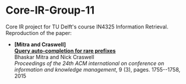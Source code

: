 # Core-IR-Group-11

Core IR project for TU Delft's course IN4325 Information Retrieval. 
Reproduction of the paper:
- **[Mitra and Craswell]**<br>**[Query auto-completion for rare prefixes](https://dl.acm.org/citation.cfm?id=2806599)**<br>Bhaskar Mitra and Nick Craswell<br>*Proceedings of the 24th ACM international on conference on information and knowledge management*, 9 (3), pages. 1755--1758, 2015
